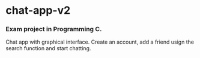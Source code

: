 # chat-app-v2

### Exam project in Programming C.

<p> Chat app with graphical interface. Create an account, add a friend usign the search function and start chatting. </p>



